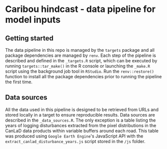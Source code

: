 # Caribou hindcast - data pipeline for model inputs

## Getting started

The data pipeline in this repo is managed by the `targets` package and all package dependencies are managed by `renv`. Each step of the pipeline is described and defined in the `_targets.R` script, which can be executed by running `targets::tar_make()` in the R console or launching the `_make.R` script using the background job tool in `RStudio`. Run the `renv::restore()` function to install all the package dependencies prior to running the pipeline the first time.

## Data sources

All the data used in this pipeline is designed to be retrieved from URLs and stored locally in a target to ensure reproducible results. Data sources are described in the `_data_sources.R`. The only exception is a table listing the years of logging disturbances extracted from the pixel distributions in the CanLaD data products within variable buffers around each road. This table was produced using `Google Earth Engine`'s JavaScript API with the `extract_canlad_disturbance_years.js` script stored in the `/js` folder.
